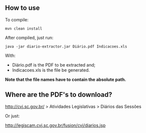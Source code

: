 ## How to use

To compile:

    mvn clean install

After compiled, just run:

    java -jar diario-extractor.jar Diário.pdf Indicacoes.xls

With:

 - Diário.pdf is the PDF to be extracted and;
 - Indicacoes.xls is the file
   be generated.

**Note that the file names have to contain the absolute path.**

## Where are the PDF's to download?

http://cvj.sc.gov.br/ > Atividades Legislativas > Diários das Sessões  

Or just:

http://legiscam.cvj.sc.gov.br/fusion/cvj/diarios.jsp
